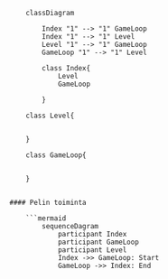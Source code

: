 ```mermaid
    classDiagram

        Index "1" --> "1" GameLoop
        Index "1" --> "1" Level
        Level "1" --> "1" GameLoop
        GameLoop "1" --> "1" Level

        class Index{
            Level
            GameLoop

        }

    class Level{


    }

    class GameLoop{


    }


#### Pelin toiminta

    ```mermaid
        sequenceDagram
            participant Index
            participant GameLoop
            participant Level
            Index ->> GameLoop: Start
            GameLoop ->> Index: End